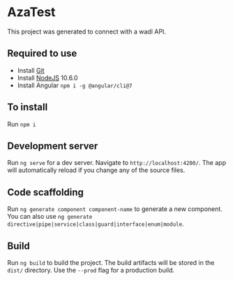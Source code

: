 # AzaTest

This project was generated to connect with a wadl API.

## Required to use

- Install [Git](https://git-scm.com/download/)
- Install [NodeJS](https://nodejs.org/download/release/v10.6.0/) 10.6.0
- Install Angular `npm i -g @angular/cli@7`

## To install

Run `npm i`

## Development server

Run `ng serve` for a dev server. Navigate to `http://localhost:4200/`. The app will automatically reload if you change any of the source files.

## Code scaffolding

Run `ng generate component component-name` to generate a new component. You can also use `ng generate directive|pipe|service|class|guard|interface|enum|module`.

## Build

Run `ng build` to build the project. The build artifacts will be stored in the `dist/` directory. Use the `--prod` flag for a production build.

